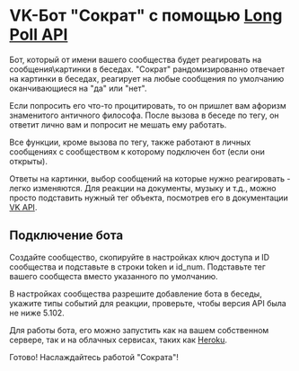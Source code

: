# VK-Бот "Сократ" с помощью [Long Poll API](https://vk.com/dev/bots_longpoll)

Бот, который от имени вашего сообщества будет реагировать на сообщения\картинки в беседах.
"Сократ" рандомизированно отвечает на картинки в беседах, реагирует на любые сообщения по умолчанию оканчивающиеся на "да" или "нет".

Если попросить его что-то процитировать, то он пришлет вам афоризм знаменитого античного философа.
После вызова в беседе по тегу, он ответит лично вам и попросит не мешать ему работать.

Все функции, кроме вызова по тегу, также работают в личных сообщениях с сообществом к которому подключен бот (если они открыты).

Ответы на картинки, выбор сообщений на которые нужно реагировать - легко изменяются.
Для реакции на документы, музыку и т.д., можно просто подставить нужный тег объекта, посмотрев его в документации [VK API](https://vk.com/dev/attachments_m).

## Подключение бота

Создайте сообщество, скопируйте в настройках ключ доступа и ID сообщества и подставьте в строки token и id_num.
Подставьте тег вашего сообщеста вместо указанного по умолчанию.

В настройках сообщества разрешите добавление бота в беседы, укажите типы событий для реакции, проверьте, чтобы версия API была не ниже 5.102.

Для работы бота, его можно запустить как на вашем собственном сервере, так и на облачных сервисах, таких как [Heroku](https://www.heroku.com/).

Готово! Наслаждайтесь работой "Сократа"!
